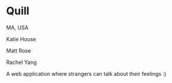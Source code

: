 # Quill

MA, USA


Katie House

Matt Rose

Rachel Yang

A web application where strangers can talk about their feelings :)